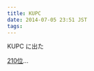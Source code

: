 ```yaml
---
title: KUPC
date: 2014-07-05 23:51 JST
tags:
---
```


KUPC に出た

[210位](http://kupc2014.contest.atcoder.jp/standings#page_11)...
